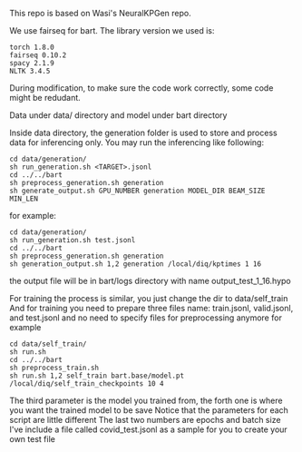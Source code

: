 This repo is based on Wasi's NeuralKPGen repo. 

We use fairseq for bart. The library version we used is:
    
    torch 1.8.0
    fairseq 0.10.2
    spacy 2.1.9
    NLTK 3.4.5

During modification, to make sure the code work correctly,
some code might be redudant.

Data under data/ directory and model under bart directory

Inside data directory, the generation folder is used to store and 
process data for inferencing only. You may run the inferencing like following:

    cd data/generation/
    sh run_generation.sh <TARGET>.jsonl
    cd ../../bart
    sh preprocess_generation.sh generation
    sh generate_output.sh GPU_NUMBER generation MODEL_DIR BEAM_SIZE MIN_LEN

for example:

    cd data/generation/
    sh run_generation.sh test.jsonl
    cd ../../bart
    sh preprocess_generation.sh generation
    sh generation_output.sh 1,2 generation /local/diq/kptimes 1 16

the output file will be in bart/logs directory with name output_test_1_16.hypo

For training the process is similar, you just change the dir to data/self_train
And for training you need to prepare three files name: train.jsonl, valid.jsonl, and test.jsonl and no need to specify files for preprocessing anymore
for example

    cd data/self_train/
    sh run.sh
    cd ../../bart
    sh preprocess_train.sh
    sh run.sh 1,2 self_train bart.base/model.pt /local/diq/self_train_checkpoints 10 4

The third parameter is the model you trained from, the forth one is where 
you want the trained model to be save
Notice that the parameters for each script are little different
The last two numbers are epochs and batch size
I've include a file called covid_test.jsonl as a sample for you to create your own test file

